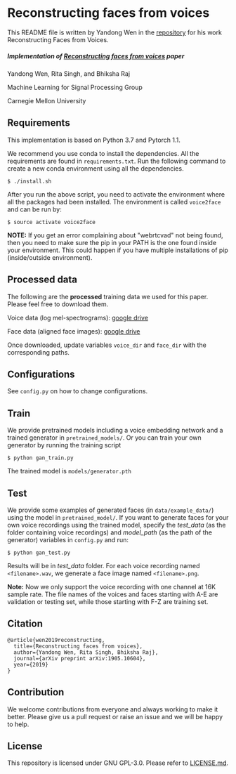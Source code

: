# Reconstructing faces from voices

This README file is written by Yandong Wen in the [repository](https://github.com/cmu-mlsp/reconstructing_faces_from_voices) for his work Reconstructing Faces from Voices.

##### Implementation of [Reconstructing faces from voices](https://arxiv.org/abs/1905.10604) paper 
Yandong Wen, Rita Singh, and Bhiksha Raj

Machine Learning for Signal Processing Group

Carnegie Mellon University

## Requirements

This implementation is based on Python 3.7 and Pytorch 1.1. 

We recommend you use conda to install the dependencies. All the requirements are found in `requirements.txt`. Run the following command to create a new conda environment using all the dependencies. 

```
$ ./install.sh
```

After you run the above script, you need to activate the environment where all the packages had been installed. The environment is called `voice2face` and can be run by:

```
$ source activate voice2face
```

**NOTE:** If you get an error complaining about "webrtcvad" not being found, then you need to make sure the pip in your PATH is the one found inside your environment. This could happen if you have multiple installations of pip (inside/outside environment).

## Processed data

The following are the **processed** training data we used for this paper. Please feel free to download them.

Voice data (log mel-spectrograms): [google drive](https://drive.google.com/open?id=1T5Mv_7FC2ZfrjQu17Rn9E24IOgdii4tj)

Face data (aligned face images): [google drive](https://drive.google.com/open?id=1qmxGwW5_lNQbTqwW81yPObJ-S-n3rpXp)

Once downloaded, update variables `voice_dir` and `face_dir` with the corresponding paths.

## Configurations 

See `config.py` on how to change configurations. 

## Train
We provide pretrained models including a voice embedding network and a trained generator in `pretrained_models/`. Or you can train your own generator by running the training script
```
$ python gan_train.py
```
The trained model is `models/generator.pth`

## Test

We provide some examples of generated faces (in `data/example_data/`) using the model in `pretrained_model/`.
If you want to generate faces for your own voice recordings using the trained model, specify the *test_data* (as the folder containing voice recordings) and *model_path* (as the path of the generator) variables in `config.py` and run:

```
$ python gan_test.py
``` 

Results will be in *test_data* folder. For each voice recording named `<filename>.wav`, we generate a face image named `<filename>.png`.

**Note:** Now we only support the voice recording with one channel at 16K sample rate. The file names of the voices and faces starting with A-E are validation or testing set, while those starting with F-Z are training set.

## Citation

	@article{wen2019reconstructing,
	  title={Reconstructing faces from voices},
	  author={Yandong Wen, Rita Singh, Bhiksha Raj},
	  journal={arXiv preprint arXiv:1905.10604},
	  year={2019}
	}


## Contribution

We welcome contributions from everyone and always working to make it better. Please give us a pull request or raise an issue and we will be happy to help. 

## License 

This repository is licensed under GNU GPL-3.0. Please refer to [LICENSE.md](LICENSE.md). 
